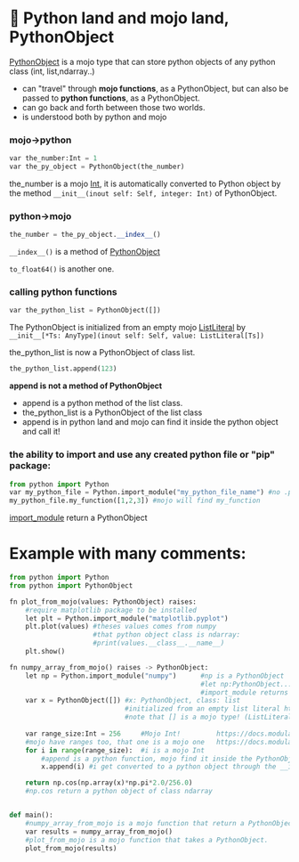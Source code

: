 # 🔁 Python land and mojo land, PythonObject

[PythonObject](https://docs.modular.com/mojo/stdlib/python/object.html) is a mojo type that can store python objects of any python class (int, list,ndarray..)
- can "travel" through **mojo functions**, as a PythonObject, but can also be passed to **python functions**, as a PythonObject.
- can go back and forth between those two worlds.
- is understood both by python and mojo

### mojo->python
```python
var the_number:Int = 1
var the_py_object = PythonObject(the_number)
```
the_number is a mojo [Int](https://docs.modular.com/mojo/stdlib/builtin/int.html), it is automatically converted to Python object by the method ```__init__(inout self: Self, integer: Int)``` of PythonObject.
### python->mojo
```python
the_number = the_py_object.__index__()
```
```__index__()``` is a method of [PythonObject](https://docs.modular.com/mojo/stdlib/python/object.html)

```to_float64()``` is another one.

### calling python functions
```python
var the_python_list = PythonObject([])
```
The PythonObject is initialized from an empty mojo [ListLiteral](    https://docs.modular.com/mojo/stdlib/builtin/builtin_list.html) by ```__init__[*Ts: AnyType](inout self: Self, value: ListLiteral[Ts])```

the_python_list is now a PythonObject of class list.

```python
the_python_list.append(123)
```
**append is not a method of PythonObject**

- append is a python method of the list class.
- the_python_list is a PythonObject of the list class
- append is in python land and mojo can find it inside the python object and call it!

### the ability to import and use any created python file or "pip" package:
```python
from python import Python
var my_python_file = Python.import_module("my_python_file_name") #no .py needed
my_python_file.my_function([1,2,3]) #mojo will find my_function
```
[import_module](https://docs.modular.com/mojo/stdlib/python/python.html#import_module) return a PythonObject
# Example with many comments:
```python
from python import Python
from python import PythonObject

fn plot_from_mojo(values: PythonObject) raises:
    #require matplotlib package to be installed
    let plt = Python.import_module("matplotlib.pyplot")     
    plt.plot(values) #theses values comes from numpy
                     #that python object class is ndarray: 
                     #print(values.__class__.__name__)
    plt.show()

fn numpy_array_from_mojo() raises -> PythonObject:
    let np = Python.import_module("numpy")      #np is a PythonObject  
                                                #let np:PythonObject...
                                                #import_module returns a PythonObject
    var x = PythonObject([]) #x: PythonObject, class: list 
                             #initialized from an empty list literal https://docs.modular.com/mojo/stdlib/builtin/builtin_list.html
                             #note that [] is a mojo type! (ListLiteral)
    
    var range_size:Int = 256     #Mojo Int!         https://docs.modular.com/mojo/stdlib/builtin/int.html
    #mojo have ranges too, that one is a mojo one   https://docs.modular.com/mojo/stdlib/builtin/range.html
    for i in range(range_size):  #i is a mojo Int 
        #append is a python function, mojo find it inside the PythonObject
        x.append(i) #i get converted to a python object through the __init__ function of PythonObject

    return np.cos(np.array(x)*np.pi*2.0/256.0)
    #np.cos return a python object of class ndarray


def main():     
    #numpy_array_from_mojo is a mojo function that return a PythonObject.       
    var results = numpy_array_from_mojo() 
    #plot_from_mojo is a mojo function that takes a PythonObject.      
    plot_from_mojo(results) 

```
